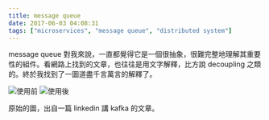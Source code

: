 ```yaml
---
title: message queue
date: 2017-06-03 04:08:31
tags: ["microservices", "message queue", "distributed system"]
---
```


message queue 對我來說，一直都覺得它是一個很抽象，很難完整地理解其重要性的組件。看網路上找到的文章，也往往是用文字解釋，比方說 decoupling 之類的。終於我找到了一圖道盡千言萬言的解釋了。

<!--more-->

![使用前](./datapipeline_complex.png)
![使用後](./datapipeline_simple.png)

原始的圖，出自一篇 linkedin 講 kafka 的文章。
